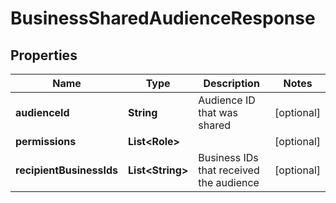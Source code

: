 

# BusinessSharedAudienceResponse


## Properties

| Name | Type | Description | Notes |
|------------ | ------------- | ------------- | -------------|
|**audienceId** | **String** | Audience ID that was shared |  [optional] |
|**permissions** | **List&lt;Role&gt;** |  |  [optional] |
|**recipientBusinessIds** | **List&lt;String&gt;** | Business IDs that received the audience |  [optional] |



